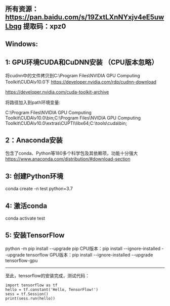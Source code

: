 ## 所有资源：https://pan.baidu.com/s/19ZxtLXnNYxjv4eE5uwLbqg 提取码：xpz0

## Windows:

## 1: GPU环境CUDA和CuDNN安装 （CPU版本忽略）

将cudnn中的文件拷贝到C:\Program Files\NVIDIA GPU Computing Toolkit\CUDA\v10.0下
https://developer.nvidia.com/rdp/cudnn-download

https://developer.nvidia.com/cuda-toolkit-archive

将路径加入到path环境变量:

C:\Program Files\NVIDIA GPU Computing Toolkit\CUDA\v10.0\bin;C:\Program Files\NVIDIA GPU Computing Toolkit\CUDA\v10.0\extras\CUPTI\libx64;C:\tools\cuda\bin;
    
## 2：Anaconda安装

包含了conda、Python等180多个科学包及其依赖项，功能十分强大
https://www.anaconda.com/distribution/#download-section

## 3: 创建Python环境

conda create -n test python=3.7

## 4: 激活conda
conda activate test

## 5: 安装TensorFlow

python -m pip install --upgrade pip
CPU版本：pip install --ignore-installed --upgrade tensorflow
GPU版本：pip install --ignore-installed --upgrade tensorflow-gpu


--------------------------------------------------------------------------

至此，tensorflow的安装完成，测试代码：

    import tensorflow as tf
    hello = tf.constant('Hello, TensorFlow!')
    sess = tf.Session()
    print(sess.run(hello))




